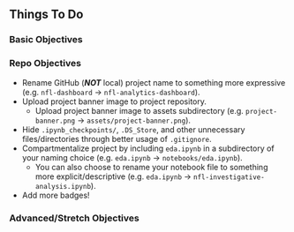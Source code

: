 ## Things To Do

### **Basic Objectives**

### **Repo Objectives**

- Rename GitHub (**_NOT_** local) project name to something more expressive (e.g. `nfl-dashboard` -> `nfl-analytics-dashboard`).
- Upload project banner image to project repository.
  - Upload project banner image to assets subdirectory (e.g. `project-banner.png` -> `assets/project-banner.png`).
- Hide `.ipynb_checkpoints/`, `.DS_Store`, and other unnecessary files/directories through better usage of `.gitignore`.
- Compartmentalize project by including `eda.ipynb` in a subdirectory of your naming choice (e.g. `eda.ipynb` -> `notebooks/eda.ipynb`).
  - You can also choose to rename your notebook file to something more explicit/descriptive (e.g. `eda.ipynb` -> `nfl-investigative-analysis.ipynb`).
- Add more badges!

### **Advanced/Stretch Objectives**

